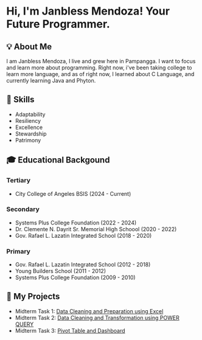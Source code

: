 # Hi, I'm Janbless Mendoza! Your Future Programmer.

## 💡 About Me

  I am Janbless Mendoza, I live and grew here in Pampangga. I want to focus and learn more about programming. Right now, i've been taking college to learn more language, and as of right now, I learned about C Language, and currently learning Java and Phyton.

## 💪 Skills

- Adaptability                    
- Resiliency
- Excellence
- Stewardship
- Patrimony

## 🎓 Educational Backgound

### Tertiary
- City College of Angeles BSIS (2024 - Current)
 
### Secondary 
- Systems Plus College Foundation (2022 - 2024)
- Dr. Clemente N. Dayrit Sr. Memorial High Schoool (2020 - 2022)
- Gov. Rafael L. Lazatin Integrated School (2018 - 2020)
 
### Primary
- Gov. Rafael L. Lazatin Integrated School (2012 - 2018)
- Young Builders School (2011 - 2012)
- Systems Plus College Foundation (2009 - 2010)

## 📖 My Projects

- Midterm Task 1: [Data Cleaning and Preparation using Excel](https://github.com/Jmendoza24-0046/Jmendoza/blob/main/Midterm%20Task%201/task1.md)
- Midterm Task 2: [Data Cleaning and Transformation using POWER QUERY](https://github.com/Jmendoza24-0046/Jmendoza/blob/main/Midterm%20Task%202/Task2.md)
- Midterm Task 3: [Pivot Table and Dashboard](https://github.com/Jmendoza24-0046/Jmendoza/blob/main/Midterm%20Task%203/task%203)

